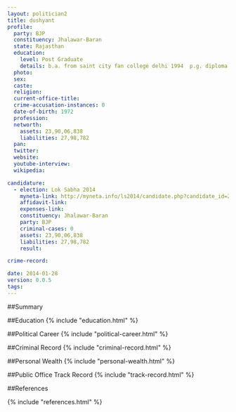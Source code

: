 ```yaml
---
layout: politician2
title: dushyant
profile: 
  party: BJP
  constituency: Jhalawar-Baran
  state: Rajasthan
  education: 
    level: Post Graduate
    details: b.a. from saint city fan college delhi 1994  p.g. diploma hotal operation switzerland in 1997  m.b.a. from johnsan & welson university usa in 1999
  photo: 
  sex: 
  caste: 
  religion: 
  current-office-title: 
  crime-accusation-instances: 0
  date-of-birth: 1972
  profession: 
  networth: 
    assets: 23,90,06,838
    liabilities: 27,98,782
  pan: 
  twitter: 
  website: 
  youtube-interview: 
  wikipedia: 

candidature: 
  - election: Lok Sabha 2014
    myneta-link: http://myneta.info/ls2014/candidate.php?candidate_id=2394
    affidavit-link: 
    expenses-link: 
    constituency: Jhalawar-Baran 
    party: BJP
    criminal-cases: 0
    assets: 23,90,06,838
    liabilities: 27,98,782
    result:  

crime-record: 

date: 2014-01-28
version: 0.0.5
tags: 
---
```

##Summary


##Education
{% include "education.html" %}


##Political Career
{% include "political-career.html" %}


##Criminal Record
{% include "criminal-record.html" %}


##Personal Wealth
{% include "personal-wealth.html" %}


##Public Office Track Record
{% include "track-record.html" %}


##References


{% include "references.html" %}